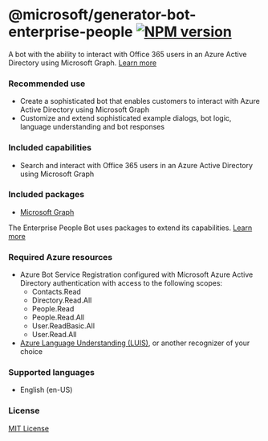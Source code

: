 # @microsoft/generator-bot-enterprise-people [![NPM version][npm-image]][npm-url]

A bot with the ability to interact with Office 365 users in an Azure Active Directory using Microsoft Graph. [Learn more](https://aka.ms/EnterprisePeopleBot)

### Recommended use

- Create a sophisticated bot that enables customers to interact with Azure Active Directory using Microsoft Graph
- Customize and extend sophisticated example dialogs, bot logic, language understanding and bot responses

### Included capabilities

- Search and interact with Office 365 users in an Azure Active Directory using Microsoft Graph

### Included packages

- [Microsoft Graph](https://www.nuget.org/packages/Microsoft.Bot.Components.Graph/)

The Enterprise People Bot uses packages to extend its capabilities. [Learn more](https://aka.ms/ComponentTemplateDocumentation)

### Required Azure resources

- Azure Bot Service Registration configured with Microsoft Azure Active Directory authentication with access to the following scopes:
    - Contacts.Read
    - Directory.Read.All
    - People.Read
    - People.Read.All
    - User.ReadBasic.All
    - User.Read.All
- [Azure Language Understanding (LUIS)][luis], or another recognizer of your choice

### Supported languages

- English (en-US)

### License

[MIT License](https://github.com/microsoft/botframework-components/blob/main/LICENSE)

[luis]: https://docs.microsoft.com/en-us/azure/cognitive-services/luis/what-is-luis
[npm-image]: https://badge.fury.io/js/%40microsoft%2Fgenerator-bot-core-assistant.svg
[npm-url]: https://www.npmjs.com/package/@microsoft/generator-bot-core-assistant

